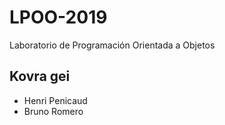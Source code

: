 # LPOO-2019
Laboratorio de Programación Orientada a Objetos

##  Kovra gei

+ Henri Penicaud
+ Bruno Romero

